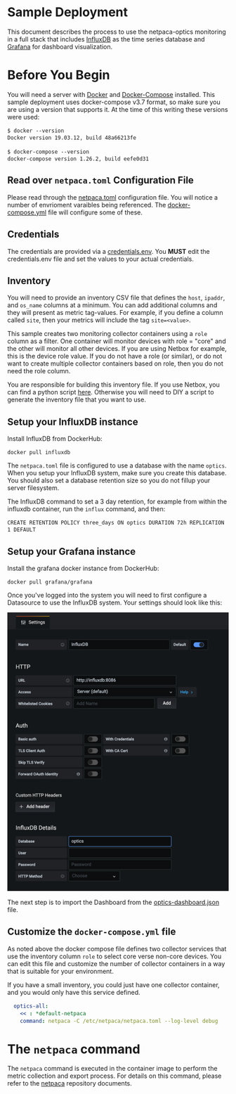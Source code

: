 # Sample Deployment

This document describes the process to use the netpaca-optics monitoring in a
full stack that includes [InfluxDB](https://www.influxdata.com/) as the time
series database and [Grafana](https://grafana.com/) for dashboard visualization.

# Before You Begin

You will need a server with [Docker](https://docs.docker.com/get-docker/) and
[Docker-Compose](https://docs.docker.com/compose/install/) installed.  This
sample deployment uses docker-compose v3.7 format, so make sure you are using a
version that supports it.   At the time of this writing these versions were
used:

```shell
$ docker --version
Docker version 19.03.12, build 48a66213fe

$ docker-compose --version
docker-compose version 1.26.2, build eefe0d31
```

## Read over `netpaca.toml` Configuration File

Please read through the [netpaca.toml](netpaca.toml) configuration file.  You
will notice a number of envrioment varaibles being referenced.  The
[docker-compose.yml](docker-compose.yml) file will configure some of these.

## Credentials
The credentials are provided via a [credentials.env](credentials.env). You
**MUST** edit the credentials.env file and set the values to your actual
credentials.

## Inventory
You will need to provide an inventory CSV file that defines the `host`,
`ipaddr`, and `os_name` columns at a minimum.  You can add additional columns
and they will present as metric tag-values. For example, if you define a column
called `site`, then your metrics will include the tag `site=<value>`.

This sample creates two monitoring collector containers using a `role` column as
a filter. One container will monitor devices with role = "core" and the other
will monitor all other devices.  If you are using Netbox for example, this is
the device role value. If you do not have a role (or similar), or do not want to
create multiple collector containers based on role, then you do not need the
role column.

You are responsible for building this inventory file.  If you use Netbox, you
can find a python script
[here](https://github.com/netpaca/netpaca/blob/master/examples/netbox_inventory.py).
Otherwise you will need to DIY a script to generate the inventory file that you
want to use.

## Setup your InfluxDB instance

Install InfluxDB from DockerHub:

```
docker pull influxdb
```

The `netpaca.toml` file is configured to use a database with the name `optics`.  When you
setup your InfluxDB system, make sure you create this database.  You should also
set a database retention size so you do not fillup your server filesystem.

The InfluxDB command to set a 3 day retention, for example from within
the influxdb container, run the `influx` command, and then:

```
CREATE RETENTION POLICY three_days ON optics DURATION 72h REPLICATION 1 DEFAULT
```

## Setup your Grafana instance

Install the grafana docker instance from DockerHub:

```
docker pull grafana/grafana
```

Once you've logged into the system you will need to first configure a Datasource to use
the InfluxDB system.  Your settings should look like this:

![Grafana Data Source](grafana-influxdb-source.png)

The next step is to import the Dashboard from the [optics-dashboard.json](optics-dashboard.json) file.

## Customize the `docker-compose.yml` file

As noted above the docker compose file defines two collector services that use
the inventory column `role` to select core verse non-core devices.  You can edit
this file and customize the number of collector containers in a way that is
suitable for your environment. 

If you have a small inventory, you could just have one collector container, and you
would only have this service defined.

```yaml
  optics-all:
    << : *default-netpaca
    command: netpaca -C /etc/netpaca/netpaca.toml --log-level debug
```

# The `netpaca` command

The `netpaca` command is executed in the container image to perform the metric
collection and export process.  For details on this command, please refer to the
[netpaca](https://github.com/netpaca/netpaca) repository documents.
